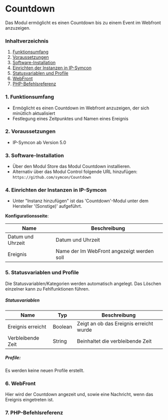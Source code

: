 # Countdown
Das Modul ermöglicht es einen Countdown bis zu einem Event im Webfront anzuzeigen.

### Inhaltverzeichnis

1. [Funktionsumfang](#1-funktionsumfang)
2. [Voraussetzungen](#2-voraussetzungen)
3. [Software-Installation](#3-software-installation)
4. [Einrichten der Instanzen in IP-Symcon](#4-einrichten-der-instanzen-in-ip-symcon)
5. [Statusvariablen und Profile](#5-statusvariablen-und-profile)
6. [WebFront](#6-webfront)
7. [PHP-Befehlsreferenz](#7-php-befehlsreferenz)

### 1. Funktionsumfang

* Ermöglicht es einen Countdown im Webfront anzuzeigen, der sich minütlich aktualisiert
* Festlegung eines Zeitpunktes und Namen eines Ereignis

### 2. Voraussetzungen

- IP-Symcon ab Version 5.0

### 3. Software-Installation

* Über den Modul Store das Modul Countdown installieren.
* Alternativ über das Modul Control folgende URL hinzufügen:
`https://github.com/symcon/Countdown`  

### 4. Einrichten der Instanzen in IP-Symcon

- Unter "Instanz hinzufügen" ist das 'Countdown'-Modul unter dem Hersteller '(Sonstige)' aufgeführt.  

__Konfigurationsseite__:

Name              |  Beschreibung
----------------- | -------------------------------------
Datum und Uhrzeit | Datum und Uhrzeit  
Ereignis          | Name der Im WebFront angezeigt werden soll


### 5. Statusvariablen und Profile

Die Statusvariablen/Kategorien werden automatisch angelegt. Das Löschen einzelner kann zu Fehlfunktionen führen.

##### Statusvariablen

Name              | Typ     | Beschreibung
----------------- | ------- | --------------------------------
Ereignis erreicht | Boolean | Zeigt an ob das Ereignis erreicht wurde
Verbleibende Zeit | String  | Beinhaltet die verbleibende Zeit 

##### Profile:

Es werden keine neuen Profile erstellt.

### 6. WebFront

Hier wird der Countdown angezeit und, sowie eine Nachricht, wenn das Ereignis eingetreten ist.

### 7. PHP-Befehlsreferenz


